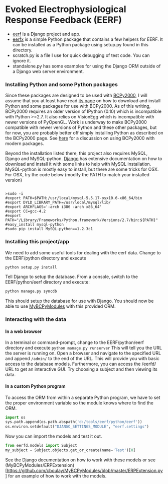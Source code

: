 # Evoked Electrophysiological Response Feedback (EERF)

- [eerf](https://github.com/cboulay/EERF/tree/master/python/eerf) is a Django project and app.
- [eerfx](https://github.com/cboulay/EERF/tree/master/python/eerfx) is a simple Python package
that contains a few helpers for EERF. It can be installed as a Python package using setup.py
found in this directory.
- scratch.py is a file I use for quick debugging of test code. You can ignore it.
- standalone.py has some examples for using the Django ORM outside of a Django web server environment.

### Installing Python and some Python packages

Since these packages are designed to be used with [BCPy2000](http://bci2000.org/downloads/BCPy2000/BCPy2000.html),
I will assume that you at least have read [its page](http://bci2000.org/downloads/BCPy2000/Download.html)
on how to download and install Python and some packages for use with BCPy2000. As of this writing, BCPy2000
requires an older version of IPython (0.10) which is incompatible with Python >=2.7. It also relies on
VisionEgg which is incompatible with newer versions of PyOpenGL. Work is underway to make BCPy2000
compatible with newer versions of Python and these other packages, but for now, you are probably
better off simply installing Python as described on the BCPy2000 page.
See [here](http://www.bci2000.org/phpbb/viewtopic.php?f=1&t=1330) for a discussion on using BCPy2000 with modern packages.

Beyond the installation listed there, this project also requires MySQL, Django and MySQL-python.
[Django](https://docs.djangoproject.com/en/1.4/intro/install/) has extensive documentation on 
how to download and install it with some links to help with MySQL installation. MySQL-python is
mostly easy to install, but there are some tricks for OSX.
For OSX, try the code below (modify the PATH to match your installed version)

```

>sudo -i
#export PATH=$PATH:/usr/local/mysql-5.5.17-osx10.6-x86_64/bin
#export DYLD_LIBRARY_PATH=/usr/local/mysql/lib/
#export ARCHFLAGS='-arch i386 -arch x86_64'
#export CC=gcc-4.2
#export PATH="/Library/Frameworks/Python.framework/Versions/2.7/bin:${PATH}"
#easy_install mysql-python
#sudo pip install MySQL-python==1.2.3c1

```

### Installing this project/app

We need to add some useful tools for dealing with the eerf data. Change to the EERF/python directory and execute

```python
python setup.py install
```

Tell Django to setup the database. From a console, switch to the EERF/python/eerf directory and execute:

```python
python manage.py syncdb
```

This should setup the database for use with Django. You should now be able to use 
[MyBCPyModules](https://github.com/cboulay/MyBCPyModules) with this provided ORM.

### Interacting with the data

#### In a web browser

In a terminal or command-prompt, change to the EERF/python/eerf directory and execute
`python manage.py runserver`
This will tell you the URL the server is running on.
Open a browser and navigate to the specified URL and append `/admin/` to the end of the URL.
This will provide you with basic access to the database models.
Furthermore, you can access the /eerfd/ URL to get an interactive GUI. Try choosing a subject
and then viewing its data.

#### In a custom Python program

To access the ORM from within a separate Python program, we have to set the proper environment variable so the module knows where to find the ORM. 

```python
import os
sys.path.append(os.path.abspath('d:/tools/eerf/python/eerf'))
os.environ.setdefault("DJANGO_SETTINGS_MODULE", "eerf.settings")
```

Now you can import the models and test it out.

```python
from eerfd.models import Subject
my_subject = Subject.objects.get_or_create(name='Test')[0]
```

See the Django documentation on how to work with these models or see (MyBCPyModules/ERPExtension)[https://github.com/cboulay/MyBCPyModules/blob/master/ERPExtension.py] 
for an example of how to work with the models.